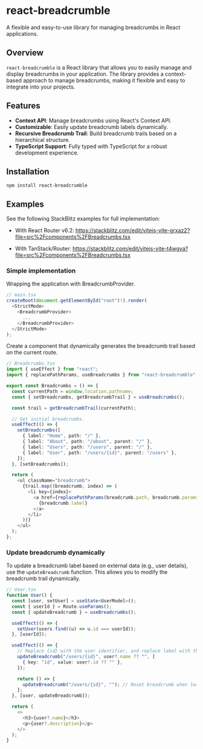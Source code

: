 # react-breadcrumble

A flexible and easy-to-use library for managing breadcrumbs in React applications.

## Overview

`react-breadcrumble` is a React library that allows you to easily manage and display breadcrumbs in your application. The library provides a context-based approach to manage breadcrumbs, making it flexible and easy to integrate into your projects.

## Features

- **Context API**: Manage breadcrumbs using React's Context API.
- **Customizable**: Easily update breadcrumb labels dynamically.
- **Recursive Breadcrumb Trail**: Build breadcrumb trails based on a hierarchical structure.
- **TypeScript Support**: Fully typed with TypeScript for a robust development experience.

## Installation

`npm install react-breadcrumble`

## Examples
See the following StackBlitz examples for full implementation:

- With React Router v6.2: https://stackblitz.com/edit/vitejs-vite-grxaz2?file=src%2Fcomponents%2FBreadcrumbs.tsx

- With TanStack/Router: https://stackblitz.com/edit/vitejs-vite-t4wgva?file=src%2Fcomponents%2FBreadcrumbs.tsx

### Simple implementation

Wrapping the application with BreadcrumbProvider.

```typescript
// main.tsx
createRoot(document.getElementById("root")!).render(
  <StrictMode>
    <BreadcrumbProvider>
      ...
    </BreadcrumbProvider>
  </StrictMode>
);
```

Create a component that dynamically generates the breadcrumb trail based on the current route.

```typescript
// Breadcrumbs.tsx
import { useEffect } from "react";
import { replacePathParams, useBreadcrumbs } from "react-breadcrumble";

export const Breadcrumbs = () => {
  const currentPath = window.location.pathname;
  const { setBreadcrumbs, getBreadcrumbTrail } = useBreadcrumbs();

  const trail = getBreadcrumbTrail(currentPath);

  // Set initial breadcrumbs.
  useEffect(() => {
    setBreadcrumbs([
      { label: "Home", path: "/" },
      { label: "About", path: "/about", parent: "/" },
      { label: "Users", path: "/users", parent: "/" },
      { label: "User", path: "/users/{id}", parent: "/users" },
    ]);
  }, [setBreadcrumbs]);

  return (
    <ul className="breadcrumb">
      {trail.map((breadcrumb, index) => (
        <li key={index}>
          <a href={replacePathParams(breadcrumb.path, breadcrumb.params)}>
            {breadcrumb.label}
          </a>
        </li>
      ))}
    </ul>
  );
};
```

### Update breadcrumb dynamically

To update a breadcrumb label based on external data (e.g., user details), use the `updateBreadcrumb` function. This allows you to modify the breadcrumb trail dynamically.

```typescript
// User.tsx
function User() {
  const [user, setUser] = useState<UserModel>();
  const { userId } = Route.useParams();
  const { updateBreadcrumb } = useBreadcrumbs();

  useEffect(() => {
    setUser(users.find((u) => u.id === userId));
  }, [userId]);

  useEffect(() => {
    // Replace {id} with the user identifier, and replace label with the name of the user.
    updateBreadcrumb("/users/{id}", user?.name ?? "", [
      { key: "id", value: user?.id ?? "" },
    ]);

    return () => {
      updateBreadcrumb("/users/{id}", ""); // Reset breadcrumb when leaving component.
    };
  }, [user, updateBreadcrumb]);

  return (
    <>
      <h3>{user?.name}</h3>
      <p>{user?.description}</p>
    </>
  );
}
```
